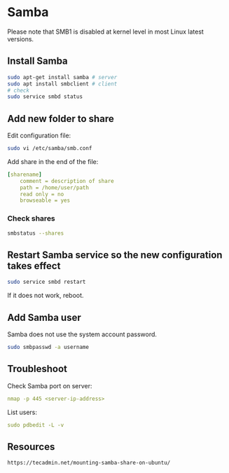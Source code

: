 # Samba

Please note that SMB1 is disabled at kernel level in most Linux latest versions.

## Install Samba

```sh
sudo apt-get install samba # server
sudo apt install smbclient # client
# check
sudo service smbd status
```

## Add new folder to share

Edit configuration file:

```sh
sudo vi /etc/samba/smb.conf
```

Add share in the end of the file:

```yaml
[sharename]
    comment = description of share
    path = /home/user/path
    read only = no
    browseable = yes
```

### Check shares

```sh
smbstatus --shares
```

## Restart Samba service so the new configuration takes effect

```sh
sudo service smbd restart
```

If it does not work, reboot.

## Add Samba user

Samba does not use the system account password.

```sh
sudo smbpasswd -a username
```

## Troubleshoot 

Check Samba port on server:

```yaml
nmap -p 445 <server-ip-address>
```

List users:

```yaml
sudo pdbedit -L -v
```

## Resources
```
https://tecadmin.net/mounting-samba-share-on-ubuntu/
```
